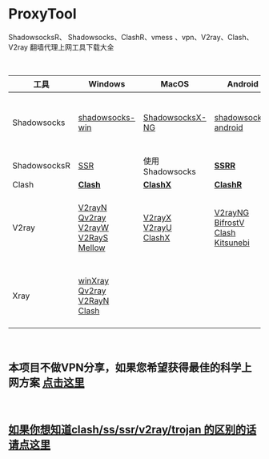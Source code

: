 # ProxyTool
ShadowsocksR、 Shadowsocks、ClashR、vmess 、vpn、V2ray、Clash、V2ray  翻墙代理上网工具下载大全


<br/>

| 工具         | Windows                 | MacOS          | Android           | IOS                       | 备注                                                         |
| ------------ | ------------------------------------------------------------ | ------------------------------------------------------------ | ------------------------------------------------------------ | ------------------------------------------------------------ | :----------------------------------------------------------- |
| Shadowsocks  | [shadowsocks-win](https://github.com/shadowsocks/shadowsocks-windows/releases) | [ShadowsocksX-NG](https://github.com/shadowsocks/ShadowsocksX-NG/releases/)  |  [shadowsocks-android](https://github.com/shadowsocks/shadowsocks-android/releases)  |**[Shadowrocket](https://apps.apple.com/us/app/id932747118)** <br/> [QuantumultX](https://apps.apple.com/us/app/id1443988620) | IOS工具下载需要用美区的AppleID                               |
| ShadowsocksR | [SSR](https://github.com/shadowsocksrr/shadowsocksr-csharp/releases)   |            使用 Shadowsocks                      | **[SSRR](https://github.com/shadowsocksrr/shadowsocksr-android/releases)** |                    使用 Shadowsocks                                 |                                                              |
| Clash       |  **[Clash](https://github.com/Fndroid/clash_for_windows_pkg/releases)**    |  **[ClashX](https://github.com/yichengchen/clashX/releases)**   |    **[ClashR](https://github.com/BROBIRD/ClashForAndroid/releases)**    |                                                              |                                  |
| V2ray        | [V2rayN](https://github.com/2dust/v2rayN/releases)  <br/> [Qv2ray](https://github.com/Qv2ray/Qv2ray/releases)   <br/>  [V2rayW](https://github.com/Cenmrev/V2RayW/releases) <br/>  [V2RayS](https://github.com/Shinlor/V2RayS/releases)  <br/> [Mellow](https://github.com/mellow-io/mellow/releases) |  [V2rayX](https://github.com/Cenmrev/V2RayX/releases)  <br/> [V2rayU](https://github.com/yanue/V2rayU/releases)   <br/>  [ClashX](https://github.com/yichengchen/clashX/releases)  | [V2rayNG](https://github.com/2dust/v2rayNG/releases) <br/>  [BifrostV](https://github.com/githubvpn007/v2rayNvpn/releases/tag/android-BifrostV0.6.8) <br/>  [Clash](https://github.com/Kr328/ClashForAndroid/releases) <br/>  [Kitsunebi](https://github.com/eycorsican/kitsunebi-android/releases)| [kitsunebi](https://apps.apple.com/us/app/kitsunebi-proxy-utility/id1446584073) <br/> Shadowrocket   <br/> pepi  <br/> i2Ray <br/> Quantumult <br/> QuantumultX <br/> Surge 4 |    IOS 工具大多需要美区账号下载
| Xray        | [winXray](https://github.com/TheMRLL/winxray/releases)  <br/> [Qv2ray](https://github.com/Qv2ray/Qv2ray/releases)   <br/>  [V2RayN](https://github.com/2dust/v2rayN/releases) <br/>  [Clash](https://github.com/Fndroid/clash_for_windows_pkg/releases) |   | | |    IOS 工具大多需要美区账号下载










<br/>


## 本项目不做VPN分享，如果您希望获得最佳的科学上网方案 [点击这里](https://github.com/githubvpn007/v2rayNvpn)  

<br/>

## [如果你想知道clash/ss/ssr/v2ray/trojan 的区别的话 请点这里](https://github.com/githubvpn007/proxy)
